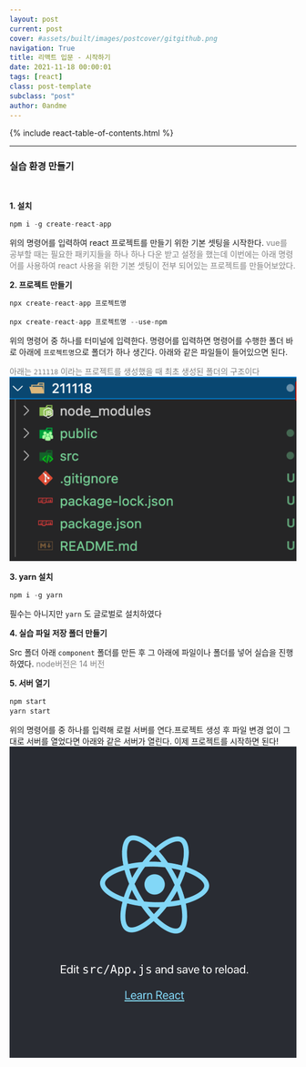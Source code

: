 ```yaml
---
layout: post
current: post
cover: #assets/built/images/postcover/gitgithub.png
navigation: True
title: 리액트 입문 - 시작하기
date: 2021-11-18 00:00:01
tags: [react]
class: post-template
subclass: "post"
author: 0andme
---
```


{% include react-table-of-contents.html %}

---

<!-- excerpt-start -->

### 실습 환경 만들기

<br/>

**1. 설치**

```jsx
npm i -g create-react-app
```

위의 명령어를 입력하여
react 프로젝트를 만들기 위한 기본 셋팅을 시작한다.
<span style="color:gray">vue를 공부할 때는 필요한 패키지들을 하나 하나 다운 받고 설정을 했는데 이번에는 아래 명령어를 사용하여 react 사용을 위한 기본 셋팅이 전부 되어있는 프로젝트를 만들어보았다.</span>

**2. 프로젝트 만들기**

```jsx
npx create-react-app 프로젝트명

npx create-react-app 프로젝트명 --use-npm
```

위의 명령어 중 하나를 터미널에 입력한다. 명령어를 입력하면 명령어를 수행한 폴더 바로 아래에 `프로젝트명`으로 폴더가 하나 생긴다. 아래와 같은 파일들이 들어있으면 된다.

<span style="color:gray"> 아래는 `211118` 이라는 프로젝트를 생성했을 때 최초 생성된 폴더의 구조이다</span>
<img src="/assets/built/postImages/react/react최초생성폴더.png" alt="프로젝트 생성시 최초 폴더 구조">

**3. yarn 설치**

```jsx
npm i -g yarn
```

필수는 아니지만 `yarn` 도 글로벌로 설치하였다

**4. 실습 파일 저장 폴더 만들기**

Src 폴더 아래 `component` 폴더를 만든 후 그 아래에 파일이나 폴더를 넣어 실습을 진행하였다. <span style="color:gray"> node버전은 14 버전</span>

**5. 서버 열기**

```jsx
npm start
yarn start
```

위의 명령어를 중 하나를 입력해 로컬 서버를 연다.프로젝트 생성 후 파일 변경 없이 그대로 서버를 열었다면 아래와 같은 서버가 열린다. 이제 프로젝트를 시작하면 된다!
<img src="/assets/built/postImages/react/react최초서버.png" alt="react 프로제긑 서버 최초 실행시 서버이미지">
